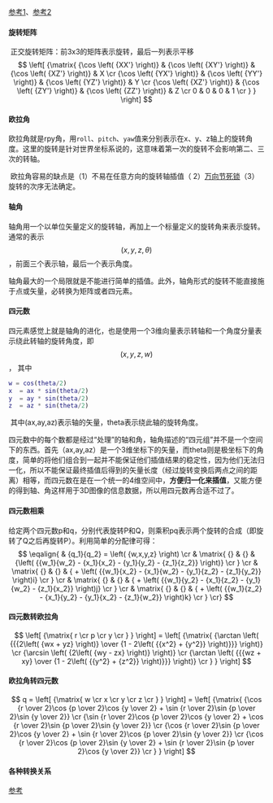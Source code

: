 [参考1](https://blog.csdn.net/silangquan/article/details/39008903#)、[参考2](https://www.cnblogs.com/-yan/p/6040378.html)

#### 旋转矩阵

​	正交旋转矩阵：前3x3的矩阵表示旋转，最后一列表示平移
$$
\left[ {\matrix{
   {\cos \left( {XX'} \right)} & {\cos \left( {XY'} \right)} & {\cos \left( {XZ'} \right)} & X  \cr 
   {\cos \left( {YX'} \right)} & {\cos \left( {YY'} \right)} & {\cos \left( {YZ'} \right)} & Y  \cr 
   {\cos \left( {XZ'} \right)} & {\cos \left( {ZY'} \right)} & {\cos \left( {ZZ'} \right)} & Z  \cr 
   0 & 0 & 0 & 1  \cr 
 } } \right]
$$


#### 欧拉角

​	欧拉角就是rpy角，用`roll`、`pitch`、`yaw`值来分别表示在x、y、z轴上的旋转角度。这里的旋转是针对世界坐标系说的，这意味着第一次的旋转不会影响第二、三次的转轴。

​	欧拉角容易的缺点是（1）不易在任意方向的旋转轴插值（ 2）[万向节死锁](https://v.youku.com/v_show/id_XNzkyOTIyMTI=.html?debug=flv)（3）旋转的次序无法确定。

#### 轴角

​	轴角用一个以单位矢量定义的旋转轴，再加上一个标量定义的旋转角来表示旋转。通常的表示$$\left( {x,y,z,\theta } \right)​$$，前面三个表示轴，最后一个表示角度。

​	轴角最大的一个局限就是不能进行简单的插值。此外，轴角形式的旋转不能直接施于点或矢量，必转换为矩阵或者四元素。

#### 四元数

​	四元素感觉上就是轴角的进化，也是使用一个3维向量表示转轴和一个角度分量表示绕此转轴的旋转角度，即$$\left( {x,y,z,w} \right)​$$， 其中

```matlab
w = cos(theta/2)  
x  = ax * sin(theta/2)  
y  = ay * sin(theta/2)  
z  = az * sin(theta/2)
```

​	其中(ax,ay,az)表示轴的矢量，theta表示绕此轴的旋转角度。

​	四元数中的每个数都是经过“处理”的轴和角，轴角描述的“四元组”并不是一个空间下的东西。首先（ax,ay,az）是一个3维坐标下的矢量，而theta则是极坐标下的角度，简单的将他们组合到一起并不能保证他们插值结果的稳定性，因为他们无法归一化，所以不能保证最终插值后得到的矢量长度（经过旋转变换后两点之间的距离）相等，而四元数在是在一个统一的4维空间中，**方便归一化来插值**，又能方便的得到轴、角这样用于3D图像的信息数据，所以用四元数再合适不过了。

#### 四元数相乘

​	给定两个四元数p和q，分别代表旋转P和Q，则乘积pq表示两个旋转的合成（即旋转了Q之后再旋转P）。利用简单的分配律可得：
$$
\eqalign{
  & {q_1}{q_2} = \left( {w,x,y,z} \right)  \cr 
  & \matrix{
   {} & {} & {\left( {{w_1}{w_2} - {x_1}{x_2} - {y_1}{y_2} - {z_1}{z_2}} \right)}  \cr 
 }   \cr 
  & \matrix{
   {} & {} & { + \left( {{w_1}{x_2} - {x_1}{w_2} - {y_1}{z_2} - {z_1}{y_2}} \right)i}  \cr 
 }   \cr 
  & \matrix{
   {} & {} & { + \left( {{w_1}{y_2} - {x_1}{z_2} - {y_1}{w_2} - {z_1}{x_2}} \right)j}  \cr 
 }   \cr 
  & \matrix{
   {} & {} & { + \left( {{w_1}{z_2} - {x_1}{y_2} - {y_1}{x_2} - {z_1}{w_2}} \right)k}  \cr 
 }  \cr} 
$$

#### 四元数转欧拉角

$$
\left[ {\matrix{
   r  \cr 
   p  \cr 
   y  \cr 
 } } \right] = \left[ {\matrix{
   {\arctan \left( {{{2\left( {wx + yz} \right)} \over {1 - 2\left( {{x^2} + {y^2}} \right)}}} \right)}  \cr 
   {\arcsin \left( {2\left( {wy - zx} \right)} \right)}  \cr 
   {\arctan \left( {{{wz + xy} \over {1 - 2\left( {{y^2} + {z^2}} \right)}}} \right)}  \cr 
 } } \right]
$$

#### 欧拉角转四元数

$$
q = \left[ {\matrix{
   w  \cr 
   x  \cr 
   y  \cr 
   z  \cr 
 } } \right] = \left[ {\matrix{
   {\cos {r \over 2}\cos {p \over 2}\cos {y \over 2} + \sin {r \over 2}\sin {p \over 2}\sin {y \over 2}}  \cr 
   {\sin {r \over 2}\cos {p \over 2}\cos {y \over 2} + \cos {r \over 2}\sin {p \over 2}\sin {y \over 2}}  \cr 
   {\cos {r \over 2}\sin {p \over 2}\cos {y \over 2} + \sin {r \over 2}\cos {p \over 2}\sin {y \over 2}}  \cr 
   {\cos {r \over 2}\cos {p \over 2}\sin {y \over 2} + \sin {r \over 2}\sin {p \over 2}\cos {y \over 2}}  \cr 
 } } \right]
$$

#### 各种转换关系

[参考](https://www.cnblogs.com/flyinggod/p/8144100.html)

















